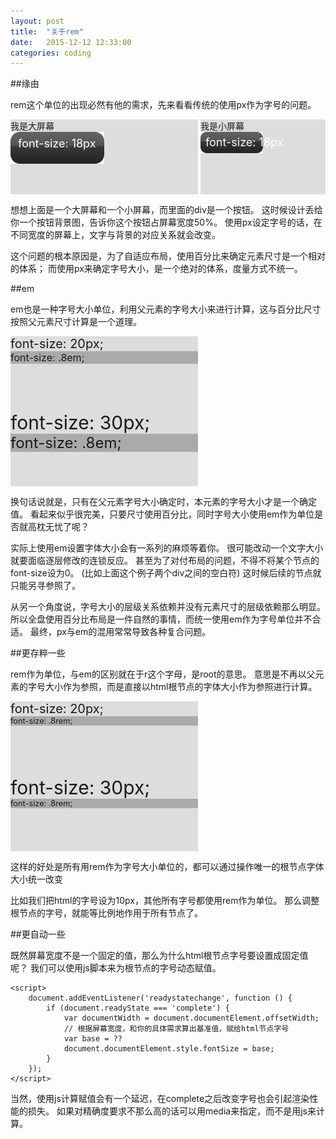 ```yaml
---
layout: post
title:  "关于rem"
date:   2015-12-12 12:33:00
categories: coding
---
```


##缘由

rem这个单位的出现必然有他的需求，先来看看传统的使用px作为字号的问题。
<style type="text/css">
    .px-exp {
        background-color: #ddd;
        height: 120px;
        display: inline-block;
        vertical-align: top;
    }
    .px-exp.box1 {
        width: 300px;
    }
    .px-exp.box2 {
        width: 200px;
    }
    .px-exp .btn {
        position: relative;
        width: 50%;
    }
    .px-exp .btn img {
        width: 100%;
    }
    .px-exp .btn span {
        position: absolute;
        top: 15%;
        left: 8%;
        color: #fff;
        font-size: 18px;
        white-space: nowrap;
    }
</style>

<div class="px-exp box1">
    我是大屏幕
    <div class="btn">
        <img src="/images/btn0.png">
        <span>font-size: 18px</span>
    </div>
</div>
<div class="px-exp box2">
    我是小屏幕
    <div class="btn">
        <img src="/images/btn0.png">
        <span>font-size: 18px</span>
    </div>
</div>

想想上面是一个大屏幕和一个小屏幕，而里面的div是一个按钮。
这时候设计丢给你一个按钮背景图，告诉你这个按钮占屏幕宽度50%。
使用px设定字号的话，在不同宽度的屏幕上，文字与背景的对应关系就会改变。

这个问题的根本原因是，为了自适应布局，使用百分比来确定元素尺寸是一个相对的体系；
而使用px来确定字号大小，是一个绝对的体系，度量方式不统一。

##em

em也是一种字号大小单位，利用父元素的字号大小来进行计算，这与百分比尺寸按照父元素尺寸计算是一个道理。

<style type="text/css">
    .em-exp {
        width: 300px;
        display: inline-block;
        height: 120px;
        background: #ddd;
        vertical-align: top;
    }
    .em-exp.box1 {
        font-size: 20px;
    }
    .em-exp.box2 {
        font-size: 30px;
    }
    .em-exp .em {
        font-size: .8em;
        background-color: #aaa;
    }
    .em-exp .rem {
        font-size: .8rem;
        background-color: #aaa;
    }
</style>

<div class="em-exp box1">
    font-size: 20px;<br>
    <div class="em">
        font-size: .8em;
    </div>
</div>
<div class="em-exp box2">
    font-size: 30px;<br>
    <div class="em">
        font-size: .8em;
    </div>
</div>

换句话说就是，只有在父元素字号大小确定时，本元素的字号大小才是一个确定值。
看起来似乎很完美，只要尺寸使用百分比，同时字号大小使用em作为单位是否就高枕无忧了呢？

实际上使用em设置字体大小会有一系列的麻烦等着你。
很可能改动一个文字大小就要面临逐层修改的连锁反应。
甚至为了对付布局的问题，不得不将某个节点的font-size设为0。
(比如上面这个例子两个div之间的空白符)
这时候后续的节点就只能另寻参照了。

从另一个角度说，字号大小的层级关系依赖并没有元素尺寸的层级依赖那么明显。
所以全盘使用百分比布局是一件自然的事情，而统一使用em作为字号单位并不合适。
最终，px与em的混用常常导致各种复合问题。

##更存粹一些

rem作为单位，与em的区别就在于r这个字母，是root的意思。
意思是不再以父元素的字号大小作为参照，而是直接以html根节点的字体大小作为参照进行计算。

<div class="em-exp box1">
    font-size: 20px;<br>
    <div class="rem">
        font-size: .8rem;
    </div>
</div>
<div class="em-exp box2">
    font-size: 30px;<br>
    <div class="rem">
        font-size: .8rem;
    </div>
</div>

这样的好处是所有用rem作为字号大小单位的，都可以通过操作唯一的根节点字体大小统一改变

比如我们把html的字号设为10px，其他所有字号都使用rem作为单位。
那么调整根节点的字号，就能等比例地作用于所有节点了。

##更自动一些

既然屏幕宽度不是一个固定的值，那么为什么html根节点字号要设置成固定值呢？
我们可以使用js脚本来为根节点的字号动态赋值。

    <script>
        document.addEventListener('readystatechange', function () {
            if (document.readyState === 'complete') {
                var documentWidth = document.documentElement.offsetWidth;
                // 根据屏幕宽度，和你的具体需求算出基准值，赋给html节点字号
                var base = ??
                document.documentElement.style.fontSize = base;
            }
        });
    </script>

当然，使用js计算赋值会有一个延迟，在complete之后改变字号也会引起渲染性能的损失。
如果对精确度要求不那么高的话可以用media来指定，而不是用js来计算。
